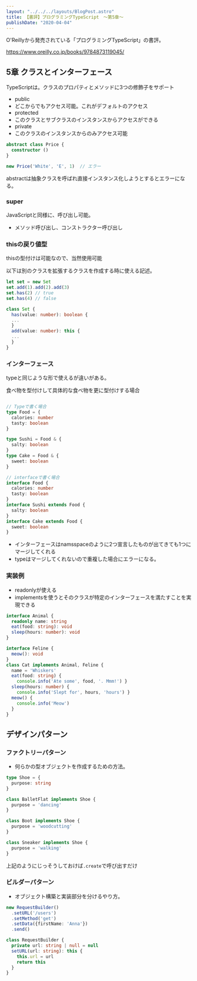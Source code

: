 ```yaml
---
layout: "../../../layouts/BlogPost.astro"
title: 【書評】プログラミングTypeScript　〜第5章〜
publishDate: "2020-04-04"
---
```


O'Reillyから発売されている「プログラミングTypeScript」の書評。

https://www.oreilly.co.jp/books/9784873119045/


## 5章 クラスとインターフェース

TypeScriptは。クラスのプロパティとメソッドに3つの修飾子をサポート

- public
 - どこからでもアクセス可能。これがデフォルトのアクセス
- protected
 - このクラスとサブクラスのインスタンスからアクセスができる
- private
 - このクラスのインスタンスからのみアクセス可能


```typescript
abstract class Price {
  constructor ()
}

new Price('White', 'E', 1)  // エラー
```

abstractは抽象クラスを呼ばれ直接インスタンス化しようとするとエラーになる。

### super
JavaScriptと同様に、呼び出し可能。
- メソッド呼び出し、コンストラクター呼び出し

### thisの戻り値型
thisの型付けは可能なので、当然使用可能

以下は別のクラスを拡張するクラスを作成する時に使える記述。

```typescript
let set = new Set 
set.add(1).add(2).add(3) 
set.has(2) // true 
set.has(4) // false

class Set {
  has(value: number): boolean {
  ... 
  }
  add(value: number): this {
  ...
  }
}

```

### インターフェース
typeと同じような形で使えるが違いがある。

食べ物を型付けして具体的な食べ物を更に型付けする場合
```typescript

// Typeで書く場合
type Food = { 
  calories: number
  tasty: boolean 
}

type Sushi = Food & {
  salty: boolean
}
type Cake = Food & {
  sweet: boolean
}

// interfaceで書く場合
interface Food {
  calories: number
  tasty: boolean
}
interface Sushi extends Food {
  salty: boolean
}
interface Cake extends Food {
  sweet: boolean
}

```

- インターフェースはnamsspaceのように2つ宣言したものが出てきても1つにマージしてくれる
- typeはマージしてくれないので重複した場合にエラーになる。

### 実装例

- readonlyが使える
- implementsを使うとそのクラスが特定のインターフェースを満たすことを実現できる

```typescript
interface Animal {
  readonly name: string 
  eat(food: string): void
  sleep(hours: number): void
}

interface Feline {
  meow(): void
}
class Cat implements Animal, Feline {
  name = 'Whiskers'
  eat(food: string) {
    console.info('Ate some', food, '. Mmm!') }
  sleep(hours: number) {
    console.info('Slept for', hours, 'hours') }
  meow() {
    console.info('Meow')
  }
}


```


## デザインパターン

### ファクトリーパターン
 - 何らかの型オブジェクトを作成するための方法。

```typescript
type Shoe = {
  purpose: string
}

class BalletFlat implements Shoe {
  purpose = 'dancing'
}

class Boot implements Shoe {
  purpose = 'woodcutting'
}

class Sneaker implements Shoe {
  purpose = 'walking'
}
```

上記のようにじっそうしておけば```.create```で呼び出すだけ

### ビルダーパターン
- オブジェクト構築と実装部分を分けるやり方。

```typescript
new RequestBuilder()
  .setURL('/users')
  .setMethod('get')
  .setData({firstName: 'Anna'})
  .send()

class RequestBuilder {
  private url: string | null = null
  setURL(url: string): this {
    this.url = url
    return this
  }
}

```

